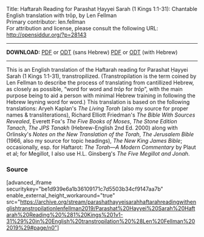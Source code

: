 <html>
<head></head>
<body>
Title: Haftarah Reading for Parashat Ḥayyei Sarah (1 Kings 1:1-31): Chantable English translation with trōp, by Len Fellman<br />
Primary contributor: len.fellman<br />
For attribution and license, please consult the following URL: <a href="http://opensiddur.org/?p=28143">http://opensiddur.org/?p=28143</a>
<p />
<hr />

<strong>DOWNLOAD:</strong> 
<a href="https://archive.org/download/parashathayyeisarahhaftarahreadingwithenglishtranstropilationlenfellman2019/Parashat%20Hayyei%20Sarah%20Haftarah%20Reading%20%281%20Kings%201v1-31%29%20in%20English%20transtropilation%20%28Len%20Fellman%202019%29%20-%20english%20only.pdf">PDF</a> or <a href="https://archive.org/download/parashathayyeisarahhaftarahreadingwithenglishtranstropilationlenfellman2019/Parashat%20Hayyei%20Sarah%20Haftarah%20Reading%20%281%20Kings%201v1-31%29%20in%20English%20transtropilation%20%28Len%20Fellman%202019%29%20-%20english%20only.odt">ODT</a> (sans Hebrew)
<a href="https://archive.org/download/parashathayyeisarahhaftarahreadingwithenglishtranstropilationlenfellman2019/Parashat%20Hayyei%20Sarah%20Haftarah%20Reading%20%281%20Kings%201v1-31%29%20in%20English%20transtropilation%20%28Len%20Fellman%202019%29.pdf">PDF</a> or <a href="https://archive.org/download/parashathayyeisarahhaftarahreadingwithenglishtranstropilationlenfellman2019/Parashat%20Hayyei%20Sarah%20Haftarah%20Reading%20%281%20Kings%201v1-31%29%20in%20English%20transtropilation%20%28Len%20Fellman%202019%29.odt">ODT</a> (with Hebrew)

<hr />

This is an English translation of the Haftarah reading for Parashat Ḥayyei Sarah (1 Kings 1:1-31), transtropilized. (Transtropilation is the term coined by Len Fellman to describe the process of translating from cantillized Hebrew, as closely as possible, “word for word and <em>trōp</em> for <em>trōp</em>”, with the main purpose being to aid a person with minimal Hebrew training in following the Hebrew leyning word for word.) This translation is based on the following translations: Aryeh Kaplan's <em>The Living Torah</em> (also my source for proper names &amp; transliterations), Richard Elliott Friedman's <em>The Bible With Sources Revealed</em>, Everett Fox's <em>The Five Books of Moses</em>, <em>The Stone Edition Tanach</em>, <em>The JPS Tanakh</em> (Hebrew-English 2nd Ed. 2000) along with Orlinsky's <em>Notes on the New Translation of the Torah</em>, <em>The Jerusalem Bible</em> (1966, also my source for topic headings), <em>The New King James Bible</em>; occasionally, esp. for Haftarot: <em>The Torah—A Modern Commentary</em> by Plaut et al; for Megillot, I also use H.L. Ginsberg's <em>The Five Megillot and Jonah</em>.

<h3>Source</h3>

[advanced_iframe securitykey="be1d939e6a1b36109171c7d5503b34cf9147aa7b" enable_external_height_workaround="true" src="https://archive.org/stream/parashathayyeisarahhaftarahreadingwithenglishtranstropilationlenfellman2019/Parashat%20Hayyei%20Sarah%20Haftarah%20Reading%20%281%20Kings%201v1-31%29%20in%20English%20transtropilation%20%28Len%20Fellman%202019%29#page/n0"]
</body>
</html>